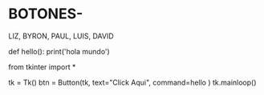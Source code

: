 # BOTONES-
LIZ, BYRON, PAUL, LUIS, DAVID

def hello():
    print('hola mundo')
    
from tkinter import *

tk = Tk()
btn = Button(tk, text="Click Aqui", command=hello )
tk.mainloop()